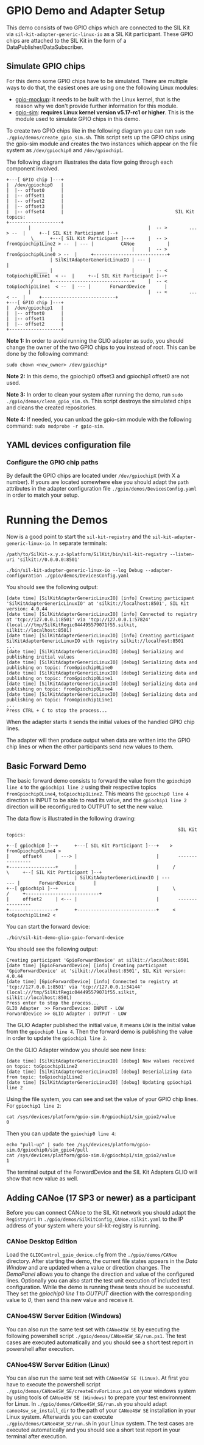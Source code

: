 # GPIO Demo and Adapter Setup
This demo consists of two GPIO chips which are connected to the SIL Kit via ``sil-kit-adapter-generic-linux-io`` as a SIL Kit participant. These GPIO chips are attached to the SIL Kit in the form of a DataPublisher/DataSubscriber.

## Simulate GPIO chips
For this demo some GPIO chips have to be simulated. There are multiple ways to do that, the easiest ones are using one the following Linux modules:
- [gpio-mockup](https://docs.kernel.org/admin-guide/gpio/gpio-mockup.html): it needs to be built with the Linux kernel, that is the reason why we don't provide further information for this module.
- [gpio-sim](https://docs.kernel.org/admin-guide/gpio/gpio-sim.html): **requires Linux kernel version v5.17-rc1 or higher**. This is the module used to simulate GPIO chips in this demo. 

To create two GPIO chips like in the following diagram you can run ``sudo ./gpio/demos/create_gpio_sim.sh``. This script sets up the GPIO chips using the gpio-sim module and creates the two instances which appear on the file system as ``/dev/gpiochip0`` and ``/dev/gpiochip1``.

The following diagram illustrates the data flow going through each component involved.

```
+---[ GPIO chip ]---+
|  /dev/gpiochip0   |
|  |-- offset0      |
|  |-- offset1      |
|  |-- offset2      |
|  |-- offset3      |
|  |-- offset4      |                                         SIL Kit topics:
+-------------------+
        |                                           |  -- >        ...         > --  |     +--[ SIL Kit Participant ]--+
         \_____ +---[ SIL Kit Participant ]---+     |  -- > fromGpiochip1Line2 > --  | --- |          CANoe            |
                |                             |     |  -- > fromGpiochip0Line0 > --  |     +---------------------------+
                | SilKitAdapterGenericLinuxIO | --- |                                |  
          _____ |                             |     |  -- <  toGpiochip0Line1  < --  |     +--[ SIL Kit Participant ]--+
         /      +-----------------------------+     |  -- <  toGpiochip1Line1  < --  | --- |       ForwardDevice       |
        |                                           |  -- <        ...         < --  |     +---------------------------+
+---[ GPIO chip ]---+
|  /dev/gpiochip1   |
|  |-- offset0      |
|  |-- offset1      |
|  |-- offset2      |
+-------------------+
```

**Note 1:** In order to avoid running the GLIO adapter as sudo, you should change the owner of the two GPIO chips to you instead of root. This can be done by the following command:
```
sudo chown <new_owner> /dev/gpiochip*
```

**Note 2:** In this demo, the gpiochip0 offset3 and gpiochip1 offset0 are not used.

**Note 3:** In order to clean your system after running the demo, run ``sudo ./gpio/demos/clean_gpio_sim.sh``. This script destroys the simulated chips and cleans the created repositories.

**Note 4:** If needed, you can unload the gpio-sim module with the following command: ``sudo modprobe -r gpio-sim``.

## YAML devices configuration file
### Configure the GPIO chip paths
By default the GPIO chips are located under ``/dev/gpiochipX`` (with X a number). If yours are located somewhere else you should adapt the ``path`` attributes in the adapter configuration file ``./gpio/demos/DevicesConfig.yaml`` in order to match your setup.

# Running the Demos
Now is a good point to start the ``sil-kit-registry`` and the ``sil-kit-adapter-generic-linux-io``. In separate terminals:
```
/path/to/SilKit-x.y.z-$platform/SilKit/bin/sil-kit-registry --listen-uri 'silkit://0.0.0.0:8501'
    
./bin/sil-kit-adapter-generic-linux-io --log Debug --adapter-configuration ./gpio/demos/DevicesConfig.yaml
```

You should see the following output:
```
[date time] [SilKitAdapterGenericLinuxIO] [info] Creating participant 'SilKitAdapterGenericLinuxIO' at 'silkit://localhost:8501', SIL Kit version: 4.0.44
[date time] [SilKitAdapterGenericLinuxIO] [info] Connected to registry at 'tcp://127.0.0.1:8501' via 'tcp://127.0.0.1:57824' (local:///tmp/SilKitRegic044495579071f55.silkit, silkit://localhost:8501)
[date time] [SilKitAdapterGenericLinuxIO] [info] Creating participant SilKitAdapterGenericLinuxIO with registry silkit://localhost:8501
...
[date time] [SilKitAdapterGenericLinuxIO] [debug] Serializing and publishing initial values
[date time] [SilKitAdapterGenericLinuxIO] [debug] Serializing data and publishing on topic: fromGpiochip0Line0
[date time] [SilKitAdapterGenericLinuxIO] [debug] Serializing data and publishing on topic: fromGpiochip0Line1
[date time] [SilKitAdapterGenericLinuxIO] [debug] Serializing data and publishing on topic: fromGpiochip0Line4
[date time] [SilKitAdapterGenericLinuxIO] [debug] Serializing data and publishing on topic: fromGpiochip1Line1
...
Press CTRL + C to stop the process...
```

When the adapter starts it sends the initial values of the handled GPIO chip lines.

The adapter will then produce output when data are written into the GPIO chip lines or when the other participants send new values to them.

## Basic Forward Demo
The basic forward demo consists to forward the value from the ``gpiochip0 line 4`` to the ``gpiochip1 line 2`` using their respective topics ``fromGpiochip0Line4``, ``toGpiochip1Line2``. This means the ``gpiochip0 line 4`` direction is INPUT to be able to read its value, and the ``gpiochip1 line 2`` direction will be reconfigured to OUTPUT to set the new value.

The data flow is illustrated in the following drawing:
```
                                                               SIL Kit topics:

+--[ gpiochip0 ]--+      +---[ SIL Kit Participant ]---+    > fromGpiochip0Line4 >
|     offset4     | ---> |                             |       ---------------- 
+-----------------+      |                             |     /                  \     +--[ SIL Kit Participant ]--+
                         | SilKitAdapterGenericLinuxIO | ---                      --- |       ForwardDevice       |
+--[ gpiochip1 ]--+      |                             |     \                  /     +---------------------------+
|     offset2     | <--- |                             |       ----------------
+-----------------+      +-----------------------------+     < toGpiochip1Line2 <
```

You can start the forward device:
```
./bin/sil-kit-demo-glio-gpio-forward-device
```

You should see the following output:
```
Creating participant 'GpioForwardDevice' at silkit://localhost:8501
[date time] [GpioForwardDevice] [info] Creating participant 'GpioForwardDevice' at 'silkit://localhost:8501', SIL Kit version: 4.0.44
[date time] [GpioForwardDevice] [info] Connected to registry at 'tcp://127.0.0.1:8501' via 'tcp://127.0.0.1:34144' (local:///tmp/SilKitRegic044495579071f55.silkit, silkit://localhost:8501)
Press enter to stop the process...
GLIO Adapter  >> ForwardDevice: INPUT - LOW
ForwardDevice >> GLIO Adapter : OUTPUT - LOW
```

The GLIO Adapter published the initial value, it means ``LOW`` is the initial value from the ``gpiochip0 line 4``. Then the forward demo is publishing the value in order to update the ``gpiochip1 line 2``.

On the GLIO Adapter window you should see new lines:
```
[date time] [SilKitAdapterGenericLinuxIO] [debug] New values received on topic: toGpiochip1Line2
[date time] [SilKitAdapterGenericLinuxIO] [debug] Deserializing data from topic: toGpiochip1Line2
[date time] [SilKitAdapterGenericLinuxIO] [debug] Updating gpiochip1 line 2
```

Using the file system, you can see and set the value of your GPIO chip lines. For ``gpiochip1 line 2``:
```
cat /sys/devices/platform/gpio-sim.0/gpiochip1/sim_gpio2/value
0
```

Then you can update the ``gpiochip0 line 4``:
```
echo "pull-up" | sudo tee /sys/devices/platform/gpio-sim.0/gpiochip0/sim_gpio4/pull
cat /sys/devices/platform/gpio-sim.0/gpiochip1/sim_gpio2/value
1
```

The terminal output of the ForwardDevice and the SIL Kit Adapters GLIO will show that new value as well.

## Adding CANoe (17 SP3 or newer) as a participant
Before you can connect CANoe to the SIL Kit network you should adapt the ``RegistryUri`` in ``./gpio/demos/SilKitConfig_CANoe.silkit.yaml`` to the IP address of your system where your sil-kit-registry is running.

### CANoe Desktop Edition
Load the ``GLIOControl_gpio_device.cfg`` from the ``./gpio/demos/CANoe`` directory. After starting the demo, the current file states appears in the *Data Window* and are updated when a value or direction changes. The *DemoPanel* allows you to change the direction and value of the configured lines. Optionally you can also start the test unit execution of included test configuration. While the demo is running these tests should be successful. They set the *gpiochip0 line 1* to *OUTPUT* direction with the corresponding value to *0*, then send this new value and receive it.

### CANoe4SW Server Edition (Windows)
You can also run the same test set with ``CANoe4SW SE`` by executing the following powershell script ``./gpio/demos/CANoe4SW_SE/run.ps1``. The test cases are executed automatically and you should see a short test report in powershell after execution.

### CANoe4SW Server Edition (Linux)
You can also run the same test set with ``CANoe4SW SE (Linux)``. At first you have to execute the powershell script ``./gpio/demos/CANoe4SW_SE/createEnvForLinux.ps1`` on your windows system by using tools of ``CANoe4SW SE (Windows)`` to prepare your test environment for Linux. In ``./gpio/demos/CANoe4SW_SE/run.sh`` you should adapt ``canoe4sw_se_install_dir`` to the path of your ``CANoe4SW SE`` installation in your Linux system. Afterwards you can execute ``./gpio/demos/CANoe4SW_SE/run.sh`` in your Linux system. The test cases are executed automatically and you should see a short test report in your terminal after execution.
